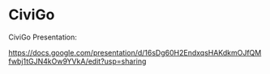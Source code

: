 # CiviGo
CiviGo Presentation:

https://docs.google.com/presentation/d/16sDg60H2EndxqsHAKdkmOJfQMfwbj1tGJN4kOw9YVkA/edit?usp=sharing
